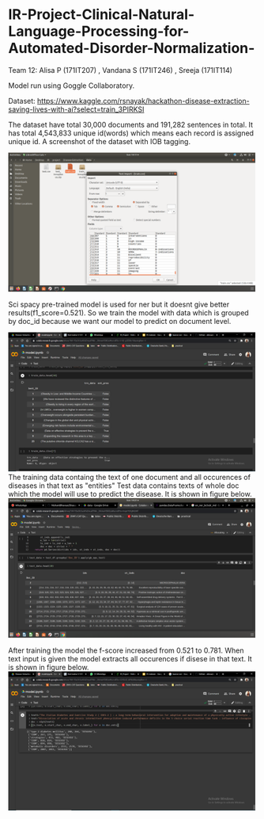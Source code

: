# IR-Project-Clinical-Natural-Language-Processing-for-Automated-Disorder-Normalization-
Team 12: Alisa P (171IT207) , Vandana S (171IT246) , Sreeja (171IT114)

Model run using Goggle Collaboratory.

Dataset:  https://www.kaggle.com/rsnayak/hackathon-disease-extraction-saving-lives-with-ai?select=train_3PIRKSI

The dataset have total 30,000 documents and 191,282 sentences in total. It has total 4,543,833 unique id(words) which means each record is assigned unique id. A screenshot of the dataset with IOB tagging.

<img src="images/the%20dataset%20with%20tagging.png" width="500">

Sci spacy pre-trained model is used for ner but it doesnt give better results(f1_score=0.521).
So we train the model with data which is grouped by doc_id because we want our model to predict on document level.

<img src="images/training_data.png" width="500">
The training data containg the text of one document and all occurences of diseases in that text as "entities"
Test data contains texts of whole doc which the model will use to predict the disease. It is shown in figure below.

<img src="images/test_data.png" width="500">

After training the model the f-score increased from 0.521 to 0.781. When text input is given the model extracts all occurences if disese in that text. It is shown in figure below.
<img src="images/Example_of_disease_extraction.png" width="500">
